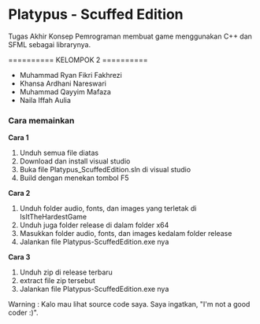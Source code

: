 # Platypus - Scuffed Edition
Tugas Akhir Konsep Pemrograman membuat game menggunakan C++ dan SFML sebagai librarynya.

========== KELOMPOK 2 ==========
- Muhammad Ryan Fikri Fakhrezi
- Khansa Ardhani Nareswari
- Muhammad Qayyim Mafaza
- Naila Iffah Aulia

### Cara memainkan
**Cara 1**
1. Unduh semua file diatas
2. Download dan install visual studio
3. Buka file Platypus_ScuffedEdition.sln di visual studio
4. Build dengan menekan tombol F5

**Cara 2**
1. Unduh folder audio, fonts, dan images yang terletak di IsItTheHardestGame
2. Unduh juga folder release di dalam folder x64
3. Masukkan folder audio, fonts, dan images kedalam folder release
4. Jalankan file Platypus-ScuffedEdition.exe nya

**Cara 3**
1. Unduh zip di release terbaru
2. extract file zip tersebut
3. Jalankan file Platypus-ScuffedEdition.exe nya

Warning : Kalo mau lihat source code saya. Saya ingatkan, "I'm not a good coder :)".

